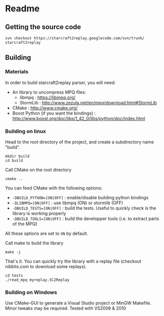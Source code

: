 # Readme #

## Getting the source code ##

```
svn checkout https://starcraft2replay.googlecode.com/svn/trunk/ starcraft2replay
```

## Building ##

### Materials ###

In order to build starcraft2replay parser, you will need:
  * An library to uncompress MPQ files:
    * libmpq : https://libmpq.org/
    * StormLib : http://www.zezula.net/en/mpq/download.html#StormLib
  * CMake : http://www.cmake.org/
  * Boost Python (if you want the bindings) : http://www.boost.org/doc/libs/1_42_0/libs/python/doc/index.html

### Building on linux ###

Head to the root directory of the project, and create a subdirectory name "build".

```
mkdir build
cd build
```

Call CMake on the root directory

```
cmake ..
```

You can feed CMake with the following options:
  * `-DBUILD_PYTHON=[ON|OFF]` : enable/disable building python bindings
  * `-DLIBMPQ=[ON|OFF]` : use libmpq (ON) or stormlib (OFF)
  * `-DBUILD_TESTS=[ON|OFF]` : build the tests. Useful to quickly check is the library is working properly
  * `-DBUILD_TOOLS=[ON|OFF]` : build the developper tools (i.e. to extract parts of the MPQ)

All these options are set to `ON` by default.

Call make to build the library
```
make -j
```

That's it.
You can quickly try the library with a replay file (checkout nibbits.com to download some replays).

```
cd tests
./read_mpq myreplay.SC2Replay
```

### Building on Windows ###

Use CMake-GUI to generate a Visual Studio project or MinGW Makefile. Minor tweaks may be required.
Tested with VS2008 & 2010